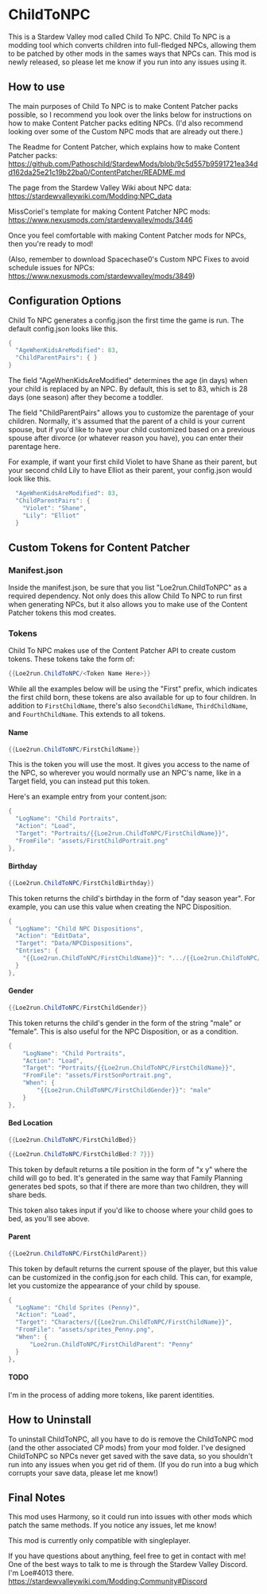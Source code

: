 # ChildToNPC
This is a Stardew Valley mod called Child To NPC. Child To NPC is a modding tool which converts children into full-fledged NPCs, allowing them to be patched by other mods in the sames ways that NPCs can. This mod is newly released, so please let me know if you run into any issues using it.

## How to use

The main purposes of Child To NPC is to make Content Patcher packs possible, so I recommend you look over the links below for instructions on how to make Content Patcher packs editing NPCs. (I'd also recommend looking over some of the Custom NPC mods that are already out there.)

The Readme for Content Patcher, which explains how to make Content Patcher packs:
https://github.com/Pathoschild/StardewMods/blob/9c5d557b9591721ea34dd162da25e21c19b22ba0/ContentPatcher/README.md

The page from the Stardew Valley Wiki about NPC data:
https://stardewvalleywiki.com/Modding:NPC_data

MissCoriel's template for making Content Patcher NPC mods:
https://www.nexusmods.com/stardewvalley/mods/3446

Once you feel comfortable with making Content Patcher mods for NPCs, then you're ready to mod!

(Also, remember to download Spacechase0's Custom NPC Fixes to avoid schedule issues for NPCs: 
https://www.nexusmods.com/stardewvalley/mods/3849)

## Configuration Options
Child To NPC generates a config.json the first time the game is run. The default config.json looks like this.
```cs
{
  "AgeWhenKidsAreModified": 83,
  "ChildParentPairs": { }
}
```
The field "AgeWhenKidsAreModified" determines the age (in days) when your child is replaced by an NPC. By default, this is set to 83, which is 28 days (one season) after they become a toddler.

The field "ChildParentPairs" allows you to customize the parentage of your children. Normally, it's assumed that the parent of a child is your current spouse, but if you'd like to have your child customized based on a previous spouse after divorce (or whatever reason you have), you can enter their parentage here.

For example, if want your first child Violet to have Shane as their parent, but your second child Lily to have Elliot as their parent, your config.json would look like this.
```cs
  "AgeWhenKidsAreModified": 83,
  "ChildParentPairs": { 
    "Violet": "Shane",
    "Lily": "Elliot"
  }
```
## Custom Tokens for Content Patcher
### Manifest.json
Inside the manifest.json, be sure that you list "Loe2run.ChildToNPC" as a required dependency. Not only does this allow Child To NPC to run first when generating NPCs, but it also allows you to make use of the Content Patcher tokens this mod creates.

### Tokens
Child To NPC makes use of the Content Patcher API to create custom tokens. These tokens take the form of:
```cs
{{Loe2run.ChildToNPC/<Token Name Here>}}
```
While all the examples below will be using the "First" prefix, which indicates the first child born, these tokens are also available for up to four children. In addition to `FirstChildName`, there's also `SecondChildName`, `ThirdChildName`, and `FourthChildName`. This extends to all tokens.

#### Name
```cs
{{Loe2run.ChildToNPC/FirstChildName}}
```
This is the token you will use the most. It gives you access to the name of the NPC, so wherever you would normally use an NPC's name, like in a Target field, you can instead put this token.

Here's an example entry from your content.json:
```cs
{
  "LogName": "Child Portraits",
  "Action": "Load",
  "Target": "Portraits/{{Loe2run.ChildToNPC/FirstChildName}}",
  "FromFile": "assets/FirstChildPortrait.png"
},
```
#### Birthday
```cs
{{Loe2run.ChildToNPC/FirstChildBirthday}}
```
This token returns the child's birthday in the form of "day season year". For example, you can use this value when creating the NPC Disposition.

```cs
{
  "LogName": "Child NPC Dispositions",
  "Action": "EditData",
  "Target": "Data/NPCDispositions",
  "Entries": {
    "{{Loe2run.ChildToNPC/FirstChildName}}": ".../{{Loe2run.ChildToNPC/FirstChildBirthday}}/..."
  }
},
```

#### Gender
```cs
{{Loe2run.ChildToNPC/FirstChildGender}}
```
This token returns the child's gender in the form of the string "male" or "female". This is also useful for the NPC Disposition, or as a condition.
```cs
{
    "LogName": "Child Portraits",
    "Action": "Load",
    "Target": "Portraits/{{Loe2run.ChildToNPC/FirstChildName}}",
    "FromFile": "assets/FirstSonPortrait.png",
    "When": {
        "{{Loe2run.ChildToNPC/FirstChildGender}}": "male"
    }
},
```

#### Bed Location
```cs
{{Loe2run.ChildToNPC/FirstChildBed}}
```
```cs
{{Loe2run.ChildToNPC/FirstChildBed:7 7}}}
```
This token by default returns a tile position in the form of "x y" where the child will go to bed. It's generated in the same way that Family Planning generates bed spots, so that if there are more than two children, they will share beds. 

This token also takes input if you'd like to choose where your child goes to bed, as you'll see above.

#### Parent
```cs
{{Loe2run.ChildToNPC/FirstChildParent}}
```
This token by default returns the current spouse of the player, but this value can be customized in the config.json for each child. This can, for example, let you customize the appearance of your child by spouse.

```cs
{
  "LogName": "Child Sprites (Penny)",
  "Action": "Load",
  "Target": "Characters/{{Loe2run.ChildToNPC/FirstChildName}}",
  "FromFile": "assets/sprites_Penny.png",
  "When": {
      "Loe2run.ChildToNPC/FirstChildParent": "Penny"
  }
},
```

#### TODO
I'm in the process of adding more tokens, like parent identities.

## How to Uninstall
To uninstall ChildToNPC, all you have to do is remove the ChildToNPC mod (and the other associated CP mods) from your mod folder. I've designed ChildToNPC so NPCs never get saved with the save data, so you shouldn't run into any issues when you get rid of them.
(If you do run into a bug which corrupts your save data, please let me know!)

## Final Notes
This mod uses Harmony, so it could run into issues with other mods which patch the same methods. If you notice any issues, let me know!

This mod is currently only compatible with singleplayer.

If you have questions about anything, feel free to get in contact with me! One of the best ways to talk to me is through the Stardew Valley Discord. I'm Loe#4013 there. https://stardewvalleywiki.com/Modding:Community#Discord
